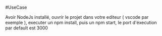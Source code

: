 #UseCase

Avoir NodeJs installé, ouvrir le projet dans votre editeur ( vscode par exemple ), executer un npm install, puis un npm start, le port d'éxecution par default est 3000
